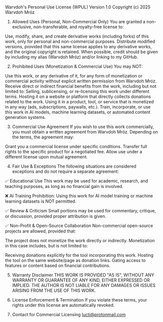 Warvdoh's Personal Use License (WPUL)
Version 1.0
Copyright (c) 2025 Warvdoh Mróz

1. Allowed Uses (Personal, Non-Commercial Only)
You are granted a non-exclusive, non-transferable, and royalty-free license to:

Use, modify, share, and create derivative works (including forks) of this work, only for personal and non-commercial purposes.
Distribute modified versions, provided that this same license applies to any derivative works, and the original copyright is retained.
When possible, credit should be given by including my alias (Warvdoh Mróz) and/or linking to my GitHub.

2. Prohibited Uses (Monetization & Commercial Use)
You may NOT:

Use this work, or any derivative of it, for any form of monetization or commercial activity without explicit written permission from Warvdoh Mróz.
Receive direct or indirect financial benefits from the work, including but not limited to:
Selling, sublicensing, or re-licensing this work under different terms.
Hosting it on a website or platform that directly collects donations related to the work.
Using it in a product, tool, or service that is monetized in any way (ads, subscriptions, paywalls, etc.).
Train, incorporate, or use this work in AI models, machine learning datasets, or automated content generation systems.

3. Commercial Use Agreement
If you wish to use this work commercially, you must obtain a written agreement from Warvdoh Mróz. Depending on the terms, the agreement may:

Grant you a commercial license under specific conditions.
Transfer full rights to the specific product for a negotiated fee.
Allow use under a different license upon mutual agreement.

4. Fair Use & Exceptions
The following situations are considered exceptions and do not require a separate agreement:

✅ Educational Use
This work may be used for academic, research, and teaching purposes, as long as no financial gain is involved.

❌ AI Training Prohibition: Using this work for AI model training or machine learning datasets is NOT permitted.

✅ Review & Criticism
Small portions may be used for commentary, critique, or discussion, provided proper attribution is given.

✅ Non-Profit & Open-Source Collaboration
Non-commercial open-source projects are allowed, provided that:

The project does not monetize the work directly or indirectly.
Monetization in this case includes, but is not limited to:

Receiving donations explicitly for the tool incorporating this work.
Hosting the tool on the same website/page as donation links.
Gating access to features or content based on financial contributions.

5. Warranty Disclaimer
THIS WORK IS PROVIDED "AS IS", WITHOUT ANY WARRANTY OR GUARANTEE OF ANY KIND, EITHER EXPRESSED OR IMPLIED.
THE AUTHOR IS NOT LIABLE FOR ANY DAMAGES OR ISSUES ARISING FROM THE USE OF THIS WORK.

6. License Enforcement & Termination
If you violate these terms, your rights under this license are automatically revoked.

7. Contact for Commercial Licensing
 lucti@protonmail.com
